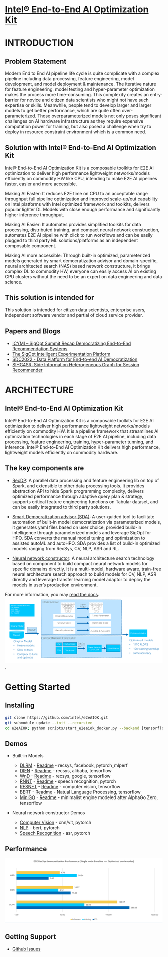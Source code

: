 # [Intel® End-to-End AI Optimization Kit](https://github.com/intel/e2eAIOK)

# INTRODUCTION

## Problem Statement

Modern End to End AI pipeline life cycle is quite complicate with a complex pipeline including data processing, feature engineering, model development, and model deployment & maintenance. The iterative nature for feature engineering, model testing and hyper-parameter optimization makes the process more time-consuming. This complexity creates an entry-barrier for novice and citizen data scientists who might not have such expertise or skills.  Meanwhile, people tend to develop larger and larger models to get better performance, which are quite often over-parameterized.  Those overparameterized models not only poses significant challenges on AI hardware infrastructure as they require expensive computation power for training, but also posed a challenge when try to deploy in resource constraint environment which is a common need.

## Solution with Intel® End-to-End AI Optimization Kit

Intel® End-to-End AI Optimization Kit is a composable toolkits for E2E AI optimization to deliver high performance lightweight networks/models efficiently on commodity HW like CPU, intending to make E2E AI pipelines faster, easier and more accessible.

Making AI Faster: It reduces E2E time on CPU to an acceptable range throughput full pipeline optimization and improved scale-up/out capability on Intel platforms with Intel optimized framework and toolkits, delivers popular lighter DL Models with close enough performance and significantly higher inference throughput.

Making AI Easier: It automates provides simplified toolkits for data processing, distributed training, and compact neural network construction, automates E2E AI pipeline with click to run workflows and can be easily plugged to third party ML solutions/platforms as an independent composable component.

Making AI more accessible:  Through built-in optimized, parameterized models generated by smart democratization advisor and domain-specific, neural architected search (NAS) based network constructure, it brings complex DL to commodity HW, everyone can easily access AI on existing CPU clusters without the need to be an expert on data engineering and data science.

## This solution is intended for

This solution is intended for citizen data scientists, enterprise users, independent software vendor and partial of cloud service provider.

## Papers and Blogs

* [ICYMI – SigOpt Summit Recap Democratizing End-to-End Recommendation Systems](https://sigopt.com/blog/icymi-sigopt-summit-recap-democratizing-end-to-end-recommendation-systems-with-jian-zhang/)
* [The SigOpt Intelligent Experimentation Platform](https://www.intel.com/content/www/us/en/developer/articles/technical/sigopt-intelligent-experimentation-platform.html#gs.gz2ls6)
* [SDC2022 - Data Platform for End-to-end AI Democratization](https://storagedeveloper.org/events/sdc-2022/agenda/session/326)
* [SIHG4SR: Side Information Heterogeneous Graph for Session Recommender](https://dl.acm.org/doi/abs/10.1145/3556702.3556852)

# ARCHITECTURE

## Intel® End-to-End AI Optimization Kit

Intel® End-to-End AI Optimization Kit is a composable toolkits for E2E AI optimization to deliver high performance lightweight networks/models efficiently on commodity HW. It is a pipeline framework that streamlines AI optimization technologies in each stage of E2E AI pipeline, including data processing, feature engineering, training, hyper-parameter tunning, and inference. Intel® End-to-End AI Optimization Kit delivers high performance, lightweight models efficiently on commodity hardware.

## The key components are

* [RecDP](RecDP/README.md):  A parallel data processing and feature engineering lib on top of Spark, and extensible to other data processing tools. It provides abstraction API to hide Spark programming complexity, delivers optimized performance through adaptive query plan & strategy, supports critical feature engineering functions on Tabular dataset, and can be easily integrated to third party solutions.  

* [Smart Democratization advisor (SDA)](e2eAIOK/SDA/README.md): A user-guided tool to facilitate automation of built-in model democratization via parameterized models, it generates yaml files based on user choice, provided build-in intelligence through parameterized models and leverage SigOpt for HPO. SDA converts the manual model tuning and optimization to assisted autoML and autoHPO. SDA provides a list of build-in optimized models ranging from RecSys, CV, NLP, ASR and RL.

* [Neural network constructor](e2eAIOK/DeNas/README.md): A neural architecture search technology based on component to build compact neural network models for specific domains directly. It is a multi-model, hardware aware, train-free neural architecture search approach to build models for CV, NLP, ASR directly and leverage transfer learning model adaptor to deploy the models in user’s production environment.

For more information, you may [read the docs](https://github.com/intel/e2eAIOK).
![Architecture](./docs/source/aiok_workflow.png).

# Getting Started

## Installing

``` bash
git clone https://github.com/intel/e2eAIOK.git
git submodule update --init --recursive
cd e2eAIOK; python scripts/start_e2eaiok_docker.py --backend [tensorflow, pytorch, pytorch110, pytorch112] --dataset_path ../ --workers host1, host2, host3, host4 --proxy "http://addr:ip"
```

## Demos

* Built-in Models
  * [DLRM](demo/builtin/dlrm/DLRM_DEMO.ipynb) - [Readme](modelzoo/dlrm/README.md) - recsys, facebook, pytorch_mlperf
  * [DIEN](demo/builtin/dien/DIEN_DEMO.ipynb) - [Readme](modelzoo/dien/README.md) - recsys, alibaba, tensorflow
  * [WnD](demo/builtin/wnd/WND_DEMO.ipynb) - [Readme](modelzoo/WnD/README.md) - recsys, google, tensorflow
  * [RNNT](demo/builtin/rnnt/RNNT_DEMO.ipynb) - [Readme](modelzoo/rnnt/README.md) - speech recognition, pytorch
  * [RESNET](demo/builtin/resnet/RESNET_DEMO.ipynb) - [Readme](modelzoo/resnet/README.md) - computer vision, tensorflow
  * [BERT](demo/builtin/bert/BERT_DEMO.ipynb) - [Readme](modelzoo/bert/README.md) - Natual Language Processing, tensorflow
  * [MiniGO](demo/builtin/minigo/MiniGo_DEMO.ipynb) - [Readme](modelzoo/minigo/README.md) - minimalist engine modeled after AlphaGo Zero, tensorflow

* Neural network constructor Demos
  * [Computer Vision](demo/denas/computer_vision/DENAS_COMPUTER_VISION_DEMO.ipynb) - cnn/vit, pytorch
  * [NLP](demo/denas/bert/DENAS_BERT_DEMO.ipynb) - bert, pytorch
  * [Speech Recognition](demo/denas/asr/DENAS_ASR_DEMO.ipynb) - asr, pytorch

## Performance

![Performance](./docs/source/Performance.png "Intel® End-to-End AI Optimization Kit Performance")

## Getting Support

* [Github Issues](https://github.com/intel/e2eAIOK/issues)
